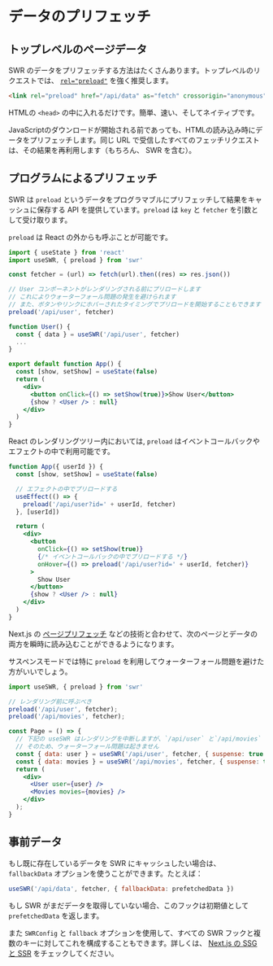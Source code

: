 # データのプリフェッチ

## トップレベルのページデータ

SWR のデータをプリフェッチする方法はたくさんあります。トップレベルのリクエストでは、 [`rel="preload"`](https://developer.mozilla.org/en-US/docs/Web/HTML/Preloading_content) を強く推奨します。

```html
<link rel="preload" href="/api/data" as="fetch" crossorigin="anonymous">
```

HTMLの `<head>` の中に入れるだけです。簡単、速い、そしてネイティブです。

JavaScriptのダウンロードが開始される前であっても、HTMLの読み込み時にデータをプリフェッチします。同じ URL で受信したすべてのフェッチリクエストは、その結果を再利用します（もちろん、 SWR を含む）。

## プログラムによるプリフェッチ

SWR は `preload` というデータをプログラマブルにプリフェッチして結果をキャッシュに保存する API を提供しています。`preload` は `key` と `fetcher` を引数として受け取ります。

`preload` は React の外からも呼ぶことが可能です。

```jsx
import { useState } from 'react'
import useSWR, { preload } from 'swr'

const fetcher = (url) => fetch(url).then((res) => res.json())

// User コンポーネントがレンダリングされる前にプリロードします
// これによりウォーターフォール問題の発生を避けられます
// また、ボタンやリンクにホバーされたタイミングでプリロードを開始することもできます
preload('/api/user', fetcher)

function User() {
  const { data } = useSWR('/api/user', fetcher)
  ...
}

export default function App() {
  const [show, setShow] = useState(false)
  return (
    <div>
      <button onClick={() => setShow(true)}>Show User</button>
      {show ? <User /> : null}
    </div>
  )
}
```

React のレンダリングツリー内においては, `preload` はイベントコールバックやエフェクトの中で利用可能です。

```jsx
function App({ userId }) {
  const [show, setShow] = useState(false)

  // エフェクトの中でプリロードする
  useEffect(() => {
    preload('/api/user?id=' + userId, fetcher)
  }, [userId])

  return (
    <div>
      <button
        onClick={() => setShow(true)}
        {/* イベントコールバックの中でプリロードする */}
        onHover={() => preload('/api/user?id=' + userId, fetcher)}
      >
        Show User
      </button>
      {show ? <User /> : null}
    </div>
  )
}
```

Next.js の [ページプリフェッチ](https://nextjs.org/docs/api-reference/next/router#routerprefetch) などの技術と合わせて、次のページとデータの両方を瞬時に読み込むことができるようになります。

サスペンスモードでは特に `preload` を利用してウォーターフォール問題を避けた方がいいでしょう。

```jsx
import useSWR, { preload } from 'swr'

// レンダリング前に呼ぶべき
preload('/api/user', fetcher);
preload('/api/movies', fetcher);

const Page = () => {
  // 下記の useSWR はレンダリングを中断しますが、`/api/user` と`/api/movies` に対するリクエストは `preload` によって開始されています
  // そのため、ウォーターフォール問題は起きません
  const { data: user } = useSWR('/api/user', fetcher, { suspense: true });
  const { data: movies } = useSWR('/api/movies', fetcher, { suspense: true });
  return (
    <div>
      <User user={user} />
      <Movies movies={movies} />
    </div>
  );
}
```

## 事前データ

もし既に存在しているデータを SWR にキャッシュしたい場合は、 `fallbackData` オプションを使うことができます。たとえば：

```jsx
useSWR('/api/data', fetcher, { fallbackData: prefetchedData })
```

もし SWR がまだデータを取得していない場合、このフックは初期値として `prefetchedData` を返します。

また `SWRConfig` と `fallback` オプションを使用して、すべての SWR フックと複数のキーに対してこれを構成することもできます。詳しくは、 [Next.js の SSG と SSR](/docs/with-nextjs) をチェックしてください。
